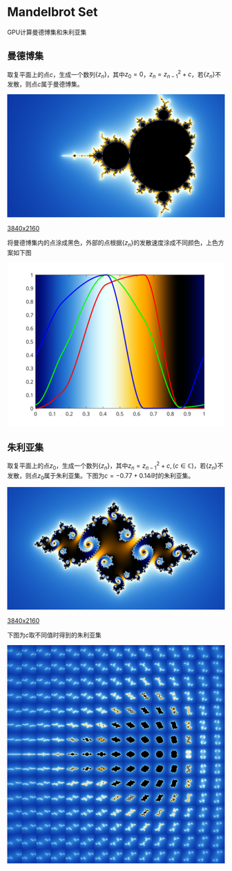 # Mandelbrot Set

GPU计算曼德博集和朱利亚集

## 曼德博集

取复平面上的点$c$，生成一个数列$\lbrace z_n \rbrace$，其中$z_0=0$，$z_n=z_{n-1}^2+c$，若$\lbrace z_n \rbrace$不发散，则点$c$属于曼德博集。

![MandelbrotSet_1024x576.png](https://raw.githubusercontent.com/chdilo/pictures/master/img/MandelbrotSet_1024x576.png)

[3840x2160](https://raw.githubusercontent.com/chdilo/pictures/master/img/MandelbrotSet_3840x2160.png)

将曼德博集内的点涂成黑色，外部的点根据$\lbrace z_n \rbrace$的发散速度涂成不同颜色，上色方案如下图

![](https://raw.githubusercontent.com/chdilo/pictures/master/img/20200815192850.svg)

## 朱利亚集

取复平面上的点$z_0$，生成一个数列$\lbrace z_n \rbrace$，其中$z_n=z_{n-1}^2+c,(c \in {\mathbb C})$，若$\lbrace z_n \rbrace$不发散，则点$z_0$属于朱利亚集。下图为$c = -0.77+0.14i$时的朱利亚集。

![JuliaSet_1024x576.png](https://raw.githubusercontent.com/chdilo/pictures/master/img/JuliaSet_1024x576.png)

[3840x2160](https://raw.githubusercontent.com/chdilo/pictures/master/img/JuliaSet_3840x2160.png)

下图为$c$取不同值时得到的朱利亚集

![](https://raw.githubusercontent.com/chdilo/pictures/master/img/20200815220134.png)